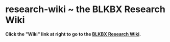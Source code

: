 # research-wiki ~ the BLKBX Research Wiki
**Click the "Wiki" link at right to go to the [BLKBX Research Wiki](https://github.com/blkbxcg/research-wiki/wiki).**
